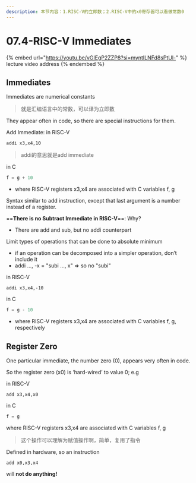 ```yaml
---
description: 本节内容：1.RISC-V的立即数；2.RISC-V中的x0寄存器可以看做常数0
---
```


# 07.4-RISC-V Immediates

{% embed url="https://youtu.be/vGIEgP2ZZP8?si=myntILNFd8sPtUl-" %}
lecture video address
{% endembed %}

## Immediates

Immediates are numerical constants

> 就是汇编语言中的常数，可以译为立即数

They appear often in code, so there are special instructions for them.

Add Immediate: in RISC-V

```Assembly
addi x3,x4,10
```

> addi的意思就是add immediate

in C

```c
f = g + 10
```

- where RISC-V registers x3,x4 are associated with C variables f, g 

Syntax similar to add instruction, except that last argument is a number instead of a register.

==**There is no Subtract Immediate in RISC-V**==: Why?

- There are add and sub, but no addi counterpart

Limit types of operations that can be done to absolute minimum

- if an operation can be decomposed into a simpler operation, don’t include it
- addi …, -x = "subi …, x" => so no "subi"

in RISC-V

```assembly
addi x3,x4,-10
```

in C

```c
f = g - 10
```

- where RISC-V registers x3,x4 are associated with C variables f, g, respectively

## Register Zero

One particular immediate, the number zero (0), appears very often in code.

So the register zero (x0) is ‘hard-wired’ to value 0; e.g

in RISC-V

```assembly
add x3,x4,x0
```

in C

```c
f = g
```

where RISC-V registers x3,x4 are associated with C variables f, g

> 这个操作可以理解为赋值操作啊，简单，复用了指令

Defined in hardware, so an instruction 

```assembly
add x0,x3,x4
```

will **not do anything!**

